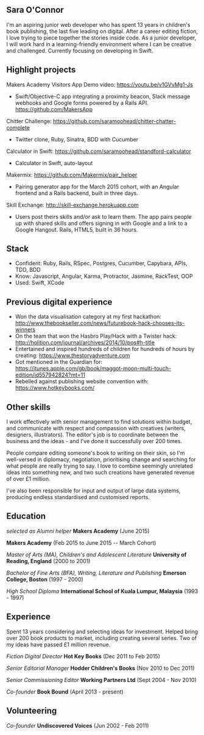 ## Sara O'Connor

I'm an aspiring junior web developer who has spent 13 years in children's book publishing, the last five leading on digital. After a career editing fiction, I love trying to piece together the stories inside code. As a junior developer, I will work hard in a learning-friendly environment where I can be creative and challenged. Currently focusing on developing in Swift.

## Highlight projects

Makers Academy Visitors App
Demo video: https://youtu.be/v1GVvMg1-Js
- Swift/Objective-C app integrating a proximity beacon, Slack message webhooks and Google forms powered by a Rails API.
https://github.com/MakersApp

Chitter Challenge: https://github.com/saramoohead/chitter-chatter-complete
- Twitter clone, Ruby, Sinatra, BDD with Cucumber

Calculator in Swift: https://github.com/saramoohead/standford-calculator
- Calculator in Swift, auto-layout

Makermix: https://github.com/Makermix/pair_helper
- Pairing generator app for the March 2015 cohort, with an Angular frontend and a Rails backend, built in three days.

Skill Exchange: http://skill-exchange.herokuapp.com
- Users post theirs skills and/or ask to learn them. The app pairs people up with shared skills and offers signing in with Google and a link to a Google Hangout. Rails, HTML5, built in 36 hours.

## Stack
- Confident: Ruby, Rails, RSpec, Postgres, Cucumber, Capybara, APIs, TDD, BDD
- Know: Javascript, Angular, Karma, Protractor, Jasmine, RackTest, OOP
- Used: Swift, XCode

## Previous digital experience
- Won the data visualisation category at my first hackathon: http://www.thebookseller.com/news/futurebook-hack-chooses-its-winners
- On the team that won the Hasbro Play/Hack with a Twister hack: http://holition.com/journal/archives/2014/10/pos#h-title
- Entertained and inspired hundreds of children for hundreds of hours by creating: https://www.thestoryadventure.com
- Got mentioned in the Guardian for: https://itunes.apple.com/gb/book/maggot-moon-multi-touch-edition/id557942824?mt=11
- Rebelled against publishing website convention with: https://www.hotkeybooks.com/

## Other skills
I work effectively with senior management to find solutions within budget, and communicate with respect and compassion with creatives (writers, designers, illustrators). The editor's job is to coordinate between the business and the ideas - and I've done it successfully over 200 times.

People compare editing someone's book to writing on their skin, so I'm well-versed in diplomacy, negotiation, prioritising change and searching for what people are really trying to say. I love to combine seemingly unrelated ideas into something new, and two such creations have generated revenue of over £1 million.

I've also been responsible for input and output of large data systems, producing endless standardised and customised reports.

## Education
*selected as Alumni helper* **Makers Academy** (June 2015)

**Makers Academy** (Feb 2015 to June 2015 -- March Cohort)

*Master of Arts (MA), Children's and Adolescent Literature* **University of Reading, England** (2000 to 2001)

*Bachelor of Fine Arts (BFA), Writing, Literature and Publishing* **Emerson College, Boston** (1997 - 2000)

*High School Diploma* **International School of Kuala Lumpur, Malaysia** (1993 - 1997)

## Experience

Spent 13 years considering and selecting ideas for investment. Helped bring over 200 book products to market, including creating several series. Two of my ideas have passed £1 million revenue.

*Fiction Digital Director* **Hot Key Books** (Dec 2011 to Feb 2015)

*Senior Editorial Manager* **Hodder Children's Books** (Nov 2010 to Dec 2011)

*Senior Commissioning Editor* **Working Partners Ltd** (Sept 2004 - Nov 2010)

*Co-founder* **Book Bound** (April 2013 - present)

## Volunteering

*Co-founder* **Undiscovered Voices** (Jun 2002 - Feb 2011)

